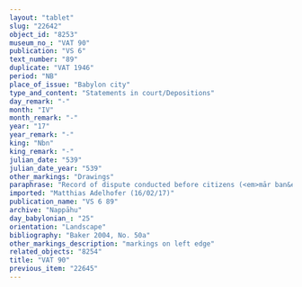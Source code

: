 ```yaml
---
layout: "tablet"
slug: "22642"
object_id: "8253"
museum_no_: "VAT 90"
publication: "VS 6"
text_number: "89"
duplicate: "VAT 1946"
period: "NB"
place_of_issue: "Babylon city"
type_and_content: "Statements in court/Depositions"
day_remark: "-"
month: "IV"
month_remark: "-"
year: "17"
year_remark: "-"
king: "Nbn"
king_remark: "-"
julian_date: "539"
julian_date_year: "539"
other_markings: "Drawings"
paraphrase: "Record of dispute conducted before citizens (<em>mār ban&ecirc;</em>): <strong>A</strong> and <strong>B</strong> dispute over the prebend before Bēl-āliya-&scaron;a-&Scaron;arrabānu. <strong>B</strong> was not granted rights (<em>&scaron;ur&scaron;&ucirc;</em>) over the prebend. <strong>B</strong> says that his prebend is at the disposal of <strong>A</strong>, so <strong>A </strong>should give him the 10 shekels of silver that <strong>B</strong> had paid on his behalf to <strong>C</strong>. A list of 5 witnesses follows; no scribe. Rubrum: It is a notice (<em>tahsistu</em>) so as to not forget.<br /> &nbsp;<br /> <strong>A</strong> = &Scaron;ākin-&scaron;umi/Nadnāya//Nappāhu; <strong>B </strong>= Balāṭu/Marduk-erība//Nappāhu; <strong>C</strong> = Zūzāya<br /> &nbsp;"
imported: "Matthias Adelhofer (16/02/17)"
publication_name: "VS 6 89"
archive: "Nappāhu"
day_babylonian_: "25"
orientation: "Landscape"
bibliography: "Baker 2004, No. 50a"
other_markings_description: "markings on left edge"
related_objects: "8254"
title: "VAT 90"
previous_item: "22645"
---
```

